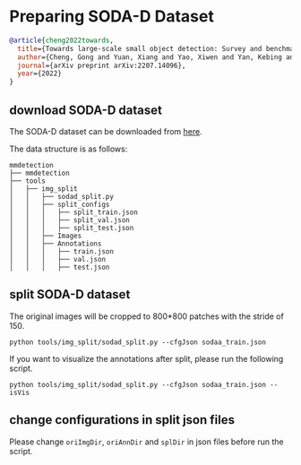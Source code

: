 # Preparing SODA-D Dataset

<!-- [DATASET] -->

```bibtex
@article{cheng2022towards,
  title={Towards large-scale small object detection: Survey and benchmarks},
  author={Cheng, Gong and Yuan, Xiang and Yao, Xiwen and Yan, Kebing and Zeng, Qinghua and Han, Junwei},
  journal={arXiv preprint arXiv:2207.14096},
  year={2022}
}
```


## download SODA-D dataset

The SODA-D dataset can be downloaded from [here](https://shaunyuan22.github.io/SODA/).

The data structure is as follows:

```none
mmdetection
├── mmdetection
├── tools
│   ├── img_split
│   │   ├── sodad_split.py
│   │   ├── split_configs
│   │   │   ├── split_train.json
│   │   │   ├── split_val.json
│   │   │   ├── split_test.json
│   │   ├── Images
│   │   ├── Annotations
│   │   │   ├── train.json
│   │   │   ├── val.json
│   │   │   ├── test.json
```

## split SODA-D dataset

The original images will be cropped to 800\*800 patches with the stride of 150.

```shell
python tools/img_split/sodad_split.py --cfgJson sodaa_train.json 
```

If you want to visualize the annotations after split, please run the following script.

```shell
python tools/img_split/sodad_split.py --cfgJson sodaa_train.json --isVis
```

## change configurations in split json files

Please change `oriImgDir`, `oriAnnDir` and `splDir` in json files before run the script.
